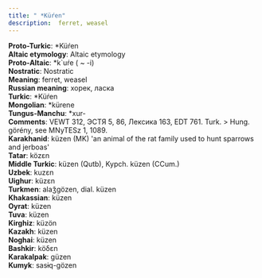 ```yaml
---
title: " *Küŕen"
description:  ferret, weasel
---
```


<strong>Proto-Turkic</strong>:  *Küŕen<br>
<strong>Altaic etymology</strong>:  Altaic etymology<br>
<strong> Proto-Altaic</strong>:  *k`uŕe ( ~ -i)<br>
<strong>Nostratic</strong>:  Nostratic<br>
<strong>Meaning</strong>:  ferret, weasel<br>
<strong>Russian meaning</strong>:  хорек, ласка<br>
<strong>Turkic</strong>:  *Küŕen<br>
<strong>Mongolian</strong>:  *kürene<br>
<strong>Tungus-Manchu</strong>:  *xur-<br>
<strong>Comments</strong>:  VEWT 312, ЭСТЯ 5, 86, Лексика 163, EDT 761. Turk. > Hung. görény, see MNyTESz 1, 1089.<br>
<strong>Karakhanid</strong>:  küzen (MK) 'an animal of the rat family used to hunt sparrows and jerboas'<br>
<strong>Tatar</strong>:  közɛn<br>
<strong>Middle Turkic</strong>:  küzen (Qutb), Kypch. küzen (CCum.)<br>
<strong>Uzbek</strong>:  kuzɛn<br>
<strong>Uighur</strong>:  küzɛn<br>
<strong>Turkmen</strong>:  alaǯgözen, dial. küzen<br>
<strong>Khakassian</strong>:  küzen<br>
<strong>Oyrat</strong>:  küzen<br>
<strong>Tuva</strong>:  küzen<br>
<strong>Kirghiz</strong>:  küzön<br>
<strong>Kazakh</strong>:  küzen<br>
<strong>Noghai</strong>:  küzen<br>
<strong>Bashkir</strong>:  köδɛn<br>
<strong>Karakalpak</strong>:  güzen<br>
<strong>Kumyk</strong>:  sasɨq-gözen<br>


